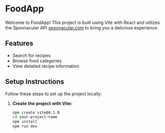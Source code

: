 # FoodApp

Welcome to FoodApp! This project is built using Vite with React and utilizes the Spoonacular API [spoonacular.com](https://spoonacular.com/) to bring you a delicious experience.

## Features

- Search for recipes
- Browse food categories
- View detailed recipe information

## Setup Instructions

Follow these steps to set up the project locally:

1. **Create the project with Vite:**
   ```bash
   npm create vite@4.1.0
   cd your-project-name
   npm install
   npm run dev
   ```
